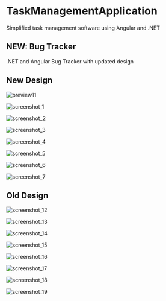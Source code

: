# TaskManagementApplication
Simplified task management software using Angular and .NET

## NEW: Bug Tracker
.NET and Angular Bug Tracker with updated design

## New Design

![preview11](/images/peview1.jpg)

![screenshot_1](/images/screenshot_1.jpg)

![screenshot_2](/images/screenshot_2.jpg)

![screenshot_3](/images/screenshot_3.jpg)

![screenshot_4](/images/screenshot_4.jpg)

![screenshot_5](/images/screenshot_5.jpg)

![screenshot_6](/images/screenshot_6.jpg)

![screenshot_7](/images/screenshot_7.jpg)

## Old Design

![screenshot_12](images/screenshot_12-min.jpg)

![screenshot_13](images/screenshot_13-min.jpg)

![screenshot_14](images/screenshot_14-min.jpg)

![screenshot_15](images/screenshot_15-min.jpg)

![screenshot_16](images/screenshot_16-min.jpg)

![screenshot_17](images/screenshot_17-min.jpg)

![screenshot_18](images/screenshot_18-min.jpg)

![screenshot_19](images/screenshot_19-min.jpg)
